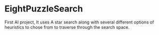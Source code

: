 # EightPuzzleSearch
First AI project, It uses A star search along with several different options of heuristics to chose from to traverse through the search space. 
